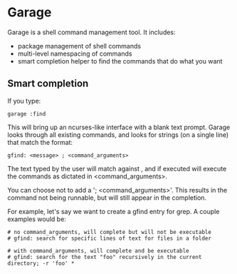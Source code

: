 # Garage

Garage is a shell command management tool. It includes:

* package management of shell commands
* multi-level namespacing of commands
* smart completion helper to find the commands that do what you want

## Smart completion

If you type:

    garage :find

This will bring up an ncurses-like interface with a blank text prompt. Garage looks through all existing commands,
and looks for strings (on a single line) that match the format:

    gfind: <message> ; <command_arguments>

The text typed by the user will match against <message>, and if
executed will execute the commands as dictated in <command_arguments>.

You can choose not to add a '; <command_arguments>'. This results in
the command not being runnable, but will still appear in the
completion.

For example, let's say we want to create a gfind entry for grep. A couple examples would be:

    # no command_arguments, will complete but will not be executable
    # gfind: search for specific lines of text for files in a folder

    # with command_arguments, will complete and be executable
    # gfind: search for the text "foo" recursively in the current directory; -r 'foo' *
